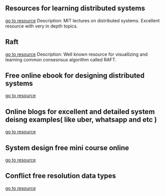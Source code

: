 ## Resources for learning distributed systems

[go to resource](https://www.youtube.com/watch?v=cQP8WApzIQQ&list=PLrw6a1wE39_tb2fErI4-WkMbsvGQk9_UB)
	Description: MIT lectures on distributed systems. Excellent resource with very in depth topics.

## Raft
[go to resource](https://raft.github.io/)
	Description: Well known resource for visuallizing and learning common consesnsus algorithm called RAFT.

## Free online ebook for designing distributed systems
[go to resource](http://book.mixu.net/distsys/single-page.html)

## Online blogs for excellent and detailed system deisng examples( like uber, whatsapp and etc )
[go to resource](http://highscalability.com/)

## System design free mini course online
[go to resource](https://www.hiredintech.com/classrooms/system-design/lesson/52)

## Conflict free resolution data types
[go to resource](https://crdt.tech/)
